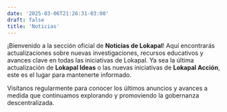```yaml
---
date: '2025-03-06T21:26:31-03:00'
draft: false
title: 'Noticias'
---
```


¡Bienvenido a la sección oficial de **Noticias de Lokapal**! Aquí encontrarás actualizaciones sobre nuevas investigaciones, recursos educativos y avances clave en todas las iniciativas de Lokapal. Ya sea la última actualización de **Lokapal Ideas** o las nuevas iniciativas de **Lokapal Acción**, este es el lugar para mantenerte informado.

Visítanos regularmente para conocer los últimos anuncios y avances a medida que continuamos explorando y promoviendo la gobernanza descentralizada.